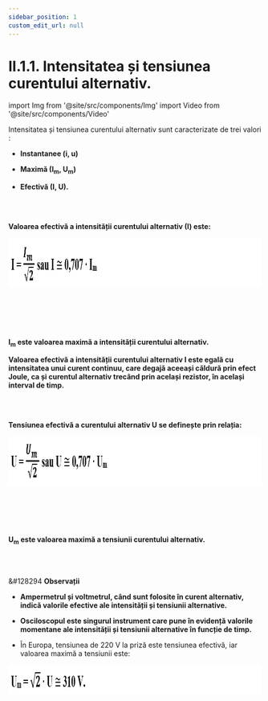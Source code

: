 ```yaml
---
sidebar_position: 1
custom_edit_url: null
---
```


# II.1.1. Intensitatea și tensiunea curentului alternativ.




import Img from '@site/src/components/Img'
import Video from '@site/src/components/Video'




<div class="alert alert--primary" role="alert">

Intensitatea și tensiunea curentului alternativ sunt caracterizate de trei valori :

- **Instantanee (i, u)**

- **Maximă (I<sub>m</sub>, U<sub>m</sub>)**

- **Efectivă (I, U).**

</div>


<br></br>



<div class="alert alert--primary" role="alert">

**Valoarea efectivă a intensității curentului alternativ (I) este:**


<Img className="img-responsive4" src="fizica/clasa11/capitolul2/II-1-1-intensitatea-si-tensiunea-curentului-alternativ-poza1-formula-valorii-efective-a-intensitatii-curentului-alternativ.png" width="1000" height="100" lazy={false} />

<br></br>
<br></br>

**I<sub>m</sub> este valoarea maximă a intensității curentului alternativ.**


**Valoarea efectivă a intensității curentului alternativ I este egală cu intensitatea unui curent continuu, care degajă aceeași căldură prin efect Joule, ca și curentul alternativ trecând prin același rezistor, în același interval de timp.**


</div>

<br></br>

<div class="alert alert--primary" role="alert">

**Tensiunea efectivă a curentului alternativ U se definește prin relația:**



<Img className="img-responsive4" src="fizica/clasa11/capitolul2/II-1-1-intensitatea-si-tensiunea-curentului-alternativ-poza2-formula-tensiunii-efective-a-curentului-alternativ.png" width="1000" height="98" lazy={false} />

<br></br>
<br></br>

**U<sub>m</sub> este valoarea maximă a tensiunii curentului alternativ.**





</div>



<br></br>

<div class="alert alert--secondary" role="alert">

&#128294 **Observații**

- **Ampermetrul și voltmetrul, când sunt folosite în curent alternativ, indică valorile efective ale intensității și tensiunii alternative.**

- **Osciloscopul este singurul instrument care pune în evidență valorile momentane ale intensității și tensiunii alternative în funcție de timp.**

- În Europa, tensiunea de 220 V la priză este tensiunea efectivă, iar valoarea maximă a tensiunii este:




<Img className="img-responsive4" src="fizica/clasa11/capitolul2/II-1-1-intensitatea-si-tensiunea-curentului-alternativ-poza3-formula-valorii-maxime-a-tensiunii-curentului-alternativ-in-europa.png" width="1000" height="59" />




</div>

